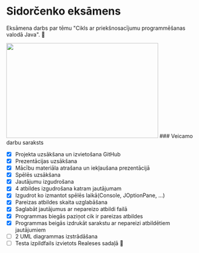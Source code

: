 # Sidorčenko eksāmens
Eksāmena darbs par tēmu "Cikls ar priekšnosacījumu programmēšanas valodā Java". :face_with_head_bandage:

<img src="https://static.lsm.lv/media/2016/06/large/0/5s3y.jpg" data-canonical-src="https://static.lsm.lv/media/2016/06/large/0/5s3y.jpg" width="400" height="250" />
### Veicamo darbu saraksts

- [x] Projekta uzsākšana un izvietošana GitHub
- [x] Prezentācijas uzsākšana
- [x] Mācību materiāla atrašana un iekļaušana prezentācijā
- [x] Spēlēs uzsākšana 
- [x] Jautājumu izgudrošana
- [x] 4 atbildes izgudrošana katram jautājumam
- [x] Izgudrot ko izmantot spēlēs laikā(Console, JOptionPane, ...)
- [x] Pareizas atbildes skaita uzglabāšana
- [x] Saglabāt jautājumus ar nepareizo atbildi failā
- [x] Programmas biegās paziņot cik ir pareizas atbildes
- [x] Programmas beigās izdrukāt sarakstu ar nepareizi atbildētiem jautājumiem
- [ ] 2 UML diagrammas izstrādāšana 
- [ ] Testa izpildfails izvietots Realeses sadaļā :100:
